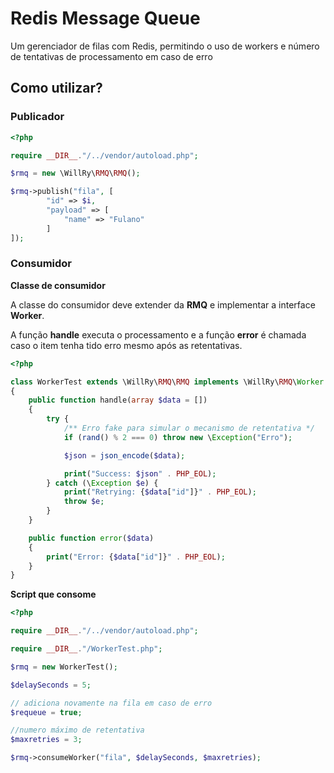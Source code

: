 # Redis Message Queue

Um gerenciador de filas com Redis, permitindo o uso de workers e número de tentativas de processamento em caso de erro

## Como utilizar?

### Publicador

```php
<?php

require __DIR__."/../vendor/autoload.php";

$rmq = new \WillRy\RMQ\RMQ();

$rmq->publish("fila", [
        "id" => $i,
        "payload" => [
            "name" => "Fulano"
        ]
]);

```

### Consumidor

**Classe de consumidor**

A classe do consumidor deve extender da **RMQ** e implementar
a interface **Worker**.

A função **handle** executa o processamento e a função **error** é
chamada caso o item tenha tido erro mesmo após as retentativas.

```php
<?php

class WorkerTest extends \WillRy\RMQ\RMQ implements \WillRy\RMQ\Worker
{
    public function handle(array $data = [])
    {
        try {
            /** Erro fake para simular o mecanismo de retentativa */
            if (rand() % 2 === 0) throw new \Exception("Erro");

            $json = json_encode($data);

            print("Success: $json" . PHP_EOL);
        } catch (\Exception $e) {
            print("Retrying: {$data["id"]}" . PHP_EOL);
            throw $e;
        }
    }

    public function error($data)
    {
        print("Error: {$data["id"]}" . PHP_EOL);
    }
}
```

**Script que consome**

```php
<?php

require __DIR__."/../vendor/autoload.php";

require __DIR__."/WorkerTest.php";

$rmq = new WorkerTest();

$delaySeconds = 5;

// adiciona novamente na fila em caso de erro
$requeue = true;

//numero máximo de retentativa
$maxretries = 3;

$rmq->consumeWorker("fila", $delaySeconds, $maxretries);
```